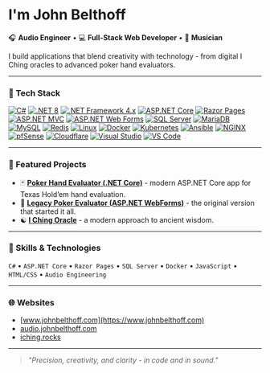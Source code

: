 # I'm John Belthoff

🎧 **Audio Engineer** • 💻 **Full-Stack Web Developer** • 🎸 **Musician**

I build applications that blend creativity with technology - from digital I Ching oracles to advanced poker hand evaluators.

---

### 🧰 Tech Stack

[![C#](https://img.shields.io/badge/C%23-239120?style=flat&logo=c-sharp&logoColor=white)](https://learn.microsoft.com/en-us/dotnet/csharp/)
[![.NET 8](https://img.shields.io/badge/.NET%208-512BD4?style=flat&logo=dotnet&logoColor=white)](https://dotnet.microsoft.com/)
[![.NET Framework 4.x](https://img.shields.io/badge/.NET%20Framework%204.x-512BD4?style=flat&logo=windows&logoColor=white)](https://learn.microsoft.com/en-us/dotnet/framework/)
[![ASP.NET Core](https://img.shields.io/badge/ASP.NET%20Core-512BD4?style=flat&logo=dotnet&logoColor=white)](https://learn.microsoft.com/en-us/aspnet/core/)
[![Razor Pages](https://img.shields.io/badge/Razor%20Pages-512BD4?style=flat&logo=dotnet&logoColor=white)](https://learn.microsoft.com/en-us/aspnet/core/razor-pages/)
[![ASP.NET MVC](https://img.shields.io/badge/ASP.NET%20MVC-512BD4?style=flat&logo=dotnet&logoColor=white)](https://learn.microsoft.com/en-us/aspnet/mvc/)
[![ASP.NET Web Forms](https://img.shields.io/badge/ASP.NET%20Web%20Forms-512BD4?style=flat&logo=dotnet&logoColor=white)](https://learn.microsoft.com/en-us/aspnet/web-forms/)
[![SQL Server](https://img.shields.io/badge/SQL%20Server-CC2927?style=flat&logo=microsoftsqlserver&logoColor=white)](https://www.microsoft.com/en-us/sql-server)
[![MariaDB](https://img.shields.io/badge/MariaDB-003545?style=flat&logo=mariadb&logoColor=white)](https://mariadb.org/)
[![MySQL](https://img.shields.io/badge/MySQL-4479A1?style=flat&logo=mysql&logoColor=white)](https://www.mysql.com/)
[![Redis](https://img.shields.io/badge/Redis-DC382D?style=flat&logo=redis&logoColor=white)](https://redis.io/)
[![Linux](https://img.shields.io/badge/Linux-FCC624?style=flat&logo=linux&logoColor=black)](https://www.kernel.org/)
[![Docker](https://img.shields.io/badge/Docker-2496ED?style=flat&logo=docker&logoColor=white)](https://www.docker.com/)
[![Kubernetes](https://img.shields.io/badge/Kubernetes-326CE5?style=flat&logo=kubernetes&logoColor=white)](https://kubernetes.io/)
[![Ansible](https://img.shields.io/badge/Ansible-EE0000?style=flat&logo=ansible&logoColor=white)](https://www.ansible.com/)
[![NGINX](https://img.shields.io/badge/NGINX-009639?style=flat&logo=nginx&logoColor=white)](https://www.nginx.com/)
[![pfSense](https://img.shields.io/badge/pfSense-212121?style=flat&logo=pfsense&logoColor=white)](https://www.pfsense.org/)
[![Cloudflare](https://img.shields.io/badge/Cloudflare-F38020?style=flat&logo=cloudflare&logoColor=white)](https://www.cloudflare.com/)
[![Visual Studio](https://img.shields.io/badge/Visual%20Studio-5C2D91?style=flat&logo=visualstudio&logoColor=white)](https://visualstudio.microsoft.com/)
[![VS Code](https://img.shields.io/badge/VS%20Code-007ACC?style=flat&logo=visualstudiocode&logoColor=white)](https://code.visualstudio.com/)


---

### 🎯 Featured Projects
- 🃏 [**Poker Hand Evaluator (.NET Core)**](https://github.com/JBelthoff/poker.net) - modern ASP.NET Core app for Texas Hold’em hand evaluation.
- 🧩 [**Legacy Poker Evaluator (ASP.NET WebForms)**](https://github.com/JBelthoff/poker.johnbelthoff.com) - the original version that started it all.
- ☯️ [**I Ching Oracle**](https://iching.rocks) - a modern approach to ancient wisdom.

---

### 🔧 Skills & Technologies
`C#` • `ASP.NET Core` • `Razor Pages` • `SQL Server` • `Docker` • `JavaScript` • `HTML/CSS` • `Audio Engineering`

---

### 🌐 Websites
- [www.johnbelthoff.com](https://www.johnbelthoff.com)
- [audio.johnbelthoff.com](https://audio.johnbelthoff.com)
- [iching.rocks](https://iching.rocks)

---

> _"Precision, creativity, and clarity - in code and in sound."_
